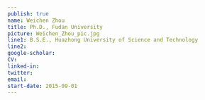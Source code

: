 ```yaml
---
publish: true
name: Weichen Zhou
title: Ph.D., Fudan University 
picture: Weichen_Zhou_pic.jpg
line1: B.S.E., Huazhong University of Science and Technology
line2: 
google-scholar: 
CV:
linked-in: 
twitter:
email:
start-date: 2015-09-01
---
```

